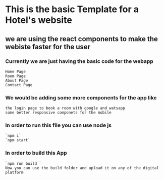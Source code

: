 # This is the basic Template for a Hotel's website

## we are using the react components to make the webiste faster for the user 

### Currently we are just having the basic code for the webapp
    Home Page
    Room Page 
    About Page
    Contact Page

### We would be adding some more components for the app like 
    the login page to book a room with google and watsapp 
    some better responsive componets for the mobile 

### In order to run this file you can use node js
    `npm i`
    `npm start`

### In order to build this App
    `npm run build `
    Now you can use the build folder and upload it on any of the digital platform